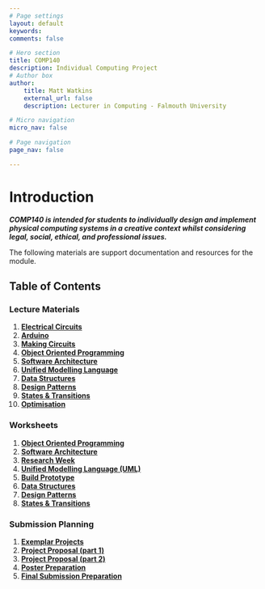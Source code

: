 ```yaml
---
# Page settings
layout: default
keywords:
comments: false

# Hero section
title: COMP140
description: Individual Computing Project
# Author box
author:
    title: Matt Watkins
    external_url: false
    description: Lecturer in Computing - Falmouth University

# Micro navigation
micro_nav: false

# Page navigation
page_nav: false

---
```

# Introduction

***COMP140 is intended for students to individually design and implement physical computing systems in a creative context whilst considering legal, social, ethical, and professional issues.***

The following materials are support documentation and resources for the module.

## Table of Contents

### Lecture Materials
 1. **[Electrical Circuits](../electrical-circuits-lm "Electrical Circuits Lecture Materials")**
 2. **[Arduino](../comp140/arduino-lm "Arduino Lecture Materials")**
 3. **[Making Circuits](../making-circuits-lm "Making Circuits Lecture Materials")**
 4. **[Object Oriented Programming](../oop-lm "OOP Lecture Materials")**
 5. **[Software Architecture](../software-architecture-lm "Software Architecture Lecture Materials")**
 6. **[Unified Modelling Language](../uml-lm "UML Lecture Materials")**
 7. **[Data Structures](../data-structures-lm "Data Structures Lecture Materials")**
 8. **[Design Patterns](../design-patterns-lm "Design Patterns Lecture Materials")**
 9. **[States & Transitions](../cybernetics-lm "Cybernetics Lecture Materials")**
 10. **[Optimisation](../optimisation-lm "Optimisation Lecture Materials")**

### Worksheets
 1. **[Object Oriented Programming](../oop-ws "OOP")**
 2. **[Software Architecture](../software-architecture-ws "Software Architecture")**
 3. **[Research Week](../research-week-ws "Research Week")**
 4. **[Unified Modelling Language (UML)](../uml-ws "UML")**
 5. **[Build Prototype](../prototype-ws "Build Prototype")**
 6. **[Data Structures](../data-structures-ws "Data Structures")**
 7. **[Design Patterns](../design-patterns-ws "Design Patterns")**
 8. **[States & Transitions](../cybernetics-ws "States & Transitions")** 
<!---#### 9 - [Optimisation](../optimisation-ws "Optimisation")-->


### Submission Planning
 1. **[Exemplar Projects](../exemplar-research "Exemplar Projects")**
 2. **[Project Proposal (part 1)](../project-proposal-part-1 "Project Proposal Part 1")**
 3. **[Project Proposal (part 2)](../project-proposal-part-2 "Project Proposal Part 2")**
 4. **[Poster Preparation](../poster-preparation "Poster Preparation")**
 5. **[Final Submission Preparation](../final-submission-preparation "Final Submission Preparation")**


    
<!--stackedit_data:
eyJoaXN0b3J5IjpbMTAxNDM1MDM2MywxNjY4NjU3MTk0LDg5MD
kxMTMxLC0xNTk4MjYyOTE4LC03NTAyOTAwODYsLTg5MTM2MTA4
NCwyNzgyMzk1NTgsLTExODkyNTg5NDUsLTExMzIwNzI3NTksMT
k4ODIyMDM0OSwtMzM3MzcxOTI3LDE3Nzk0NjQ5ODAsLTU0NTI0
OTgzMiwtMTg2ODQ0NTcsLTI5NTA0NDU5OCwtMjE0MTEwMzUzNy
wtMjk4NjU4NjExLC02MDQ1ODAxNTEsOTA3Nzk3NzI4LDEyNjY0
NTQ1NzNdfQ==
-->